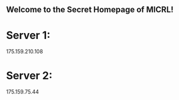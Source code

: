 ## Welcome to the Secret Homepage of MICRL!
# Server 1:
175.159.210.108
# Server 2:
175.159.75.44








